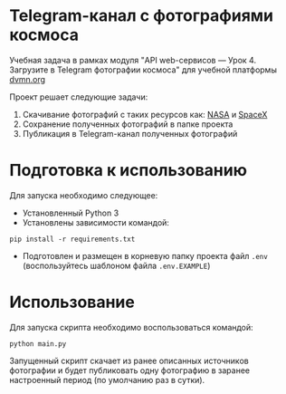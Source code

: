 # Telegram-канал с фотографиями космоса

Учебная задача в рамках модуля "API web-сервисов — Урок 4. Загрузите в Telegram фотографии космоса" для учебной платформы [dvmn.org](https://dvmn.org)

Проект решает следующие задачи:

1. Скачивание фотографий с таких ресурсов как: [NASA](https://api.nasa.gov/) и [SpaceX](https://github.com/r-spacex/SpaceX-API)
2. Сохранение полученных фотографий в папке проекта
3. Публикация в Telegram-канал полученных фотографий
   


# Подготовка к использованию

Для запуска необходимо следующее:
- Установленный Python 3
- Установлены зависимости командой: 
```
pip install -r requirements.txt
```
- Подготовлен и размещен в корневую папку проекта файл `.env` (воспользуйтесь шаблоном файла `.env.EXAMPLE`) 


# Использование

Для запуска скрипта необходимо воспользоваться командой:
```
python main.py
```

Запущенный скрипт скачает из ранее описанных источников фотографии и будет публиковать одну фотографию в заранее настроенный период (по умолчанию раз в сутки).
